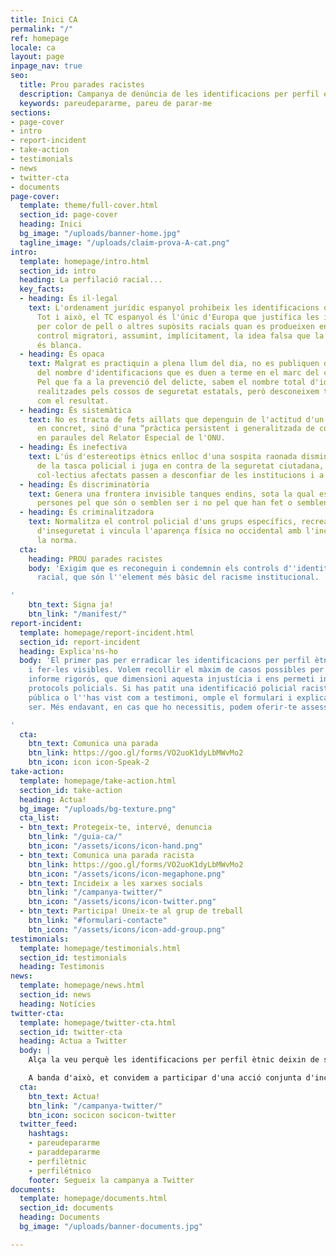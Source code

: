 ```yaml
---
title: Inici CA
permalink: "/"
ref: homepage
locale: ca
layout: page
inpage_nav: true
seo:
  title: Prou parades racistes
  description: Campanya de denúncia de les identificacions per perfil étnic.
  keywords: pareudepararme, pareu de parar-me
sections:
- page-cover
- intro
- report-incident
- take-action
- testimonials
- news
- twitter-cta
- documents
page-cover:
  template: theme/full-cover.html
  section_id: page-cover
  heading: Inici
  bg_image: "/uploads/banner-home.jpg"
  tagline_image: "/uploads/claim-prova-A-cat.png"
intro:
  template: homepage/intro.html
  section_id: intro
  heading: La perfilació racial...
  key_facts:
  - heading: És il·legal
    text: L'ordenament jurídic espanyol prohibeix les identificacions discriminatòries.
      Tot i això, el TC espanyol és l'únic d'Europa que justifica les identificacions
      per color de pell o altres supòsits racials quan es produeixen en el marc del
      control migratori, assumint, implícitament, la idea falsa que la població espanyola
      és blanca.
  - heading: És opaca
    text: Malgrat es practiquin a plena llum del dia, no es publiquen dades oficials
      del nombre d'identificacions que es duen a terme en el marc del control migratori.
      Pel que fa a la prevenció del delicte, sabem el nombre total d'identificacions
      realitzades pels cossos de seguretat estatals, però desconeixem tant la motivació
      com el resultat.
  - heading: És sistemàtica
    text: No es tracta de fets aïllats que depenguin de l'actitud d'un funcionari
      en concret, sinó d'una “pràctica persistent i generalitzada de control identitari”,
      en paraules del Relator Especial de l'ONU.
  - heading: És inefectiva
    text: L'ús d'estereotips ètnics enlloc d'una sospita raonada disminueix l'eficàcia
      de la tasca policial i juga en contra de la seguretat ciutadana, ja que els
      col·lectius afectats passen a desconfiar de les institucions i a no col·laborar-hi.
  - heading: És discriminatòria
    text: Genera una frontera invisible tanques endins, sota la qual es para a les
      persones pel que són o semblen ser i no pel que han fet o semblen haver fet.
  - heading: És criminalitzadora
    text: Normalitza el control policial d'uns grups específics, recrea una sensació
      d'inseguretat i vincula l'aparença física no occidental amb l'incompliment de
      la norma.
  cta:
    heading: PROU parades racistes
    body: 'Exigim que es reconeguin i condemnin els controls d''identitat per perfil
      racial, que són l''element més bàsic del racisme institucional.

'
    btn_text: Signa ja!
    btn_link: "/manifest/"
report-incident:
  template: homepage/report-incident.html
  section_id: report-incident
  heading: Explica'ns-ho
  body: 'El primer pas per erradicar les identificacions per perfil ètnic és desnormalitzar-les
    i fer-les visibles. Volem recollir el màxim de casos possibles per elaborar un
    informe rigorós, que dimensioni aquesta injustícia i ens permeti incidir en els
    protocols policials. Si has patit una identificació policial racista a la via
    pública o l''has vist com a testimoni, omple el formulari i explica''ns com va
    ser. Més endavant, en cas que ho necessitis, podem oferir-te assessorament legal.

'
  cta:
    btn_text: Comunica una parada
    btn_link: https://goo.gl/forms/VO2uoK1dyLbMWvMo2
    btn_icon: icon icon-Speak-2
take-action:
  template: homepage/take-action.html
  section_id: take-action
  heading: Actua!
  bg_image: "/uploads/bg-texture.png"
  cta_list:
  - btn_text: Protegeix-te, intervé, denuncia
    btn_link: "/guia-ca/"
    btn_icon: "/assets/icons/icon-hand.png"
  - btn_text: Comunica una parada racista
    btn_link: https://goo.gl/forms/VO2uoK1dyLbMWvMo2
    btn_icon: "/assets/icons/icon-megaphone.png"
  - btn_text: Incideix a les xarxes socials
    btn_link: "/campanya-twitter/"
    btn_icon: "/assets/icons/icon-twitter.png"
  - btn_text: Participa! Uneix-te al grup de treball
    btn_link: "#formulari-contacte"
    btn_icon: "/assets/icons/icon-add-group.png"
testimonials:
  template: homepage/testimonials.html
  section_id: testimonials
  heading: Testimonis
news:
  template: homepage/news.html
  section_id: news
  heading: Notícies
twitter-cta:
  template: homepage/twitter-cta.html
  section_id: twitter-cta
  heading: Actua a Twitter
  body: |
    Alça la veu perquè les identificacions per perfil ètnic deixin de ser una pràctica normalitzada! Utilitza el HT **#pareudepararme** sempre que vulguis, per denunciar a l'instant una parada policial discriminatòria, per difondre una notícia relacionada amb la perfilació ètnica, per donar la teva opinió sobre el tema, etc.

    A banda d'això, et convidem a participar d'una acció conjunta d'incidència política a twitter que no acabarà fins que les persones responsables hagin establert tots els mecanismes necessaris per prohibir i perseguir aquesta pràctica il·legal. Menciona a polítics, policies, jutges, advocats, intel·lectuals, periodistes, activistes, artistes... Fes que es posicionin i s'impliquin en la lluita!
  cta:
    btn_text: Actua!
    btn_link: "/campanya-twitter/"
    btn_icon: socicon socicon-twitter
  twitter_feed:
    hashtags:
    - pareudepararme
    - paraddepararme
    - perfilètnic
    - perfilétnico
    footer: Segueix la campanya a Twitter
documents:
  template: homepage/documents.html
  section_id: documents
  heading: Documents
  bg_image: "/uploads/banner-documents.jpg"

---
```

